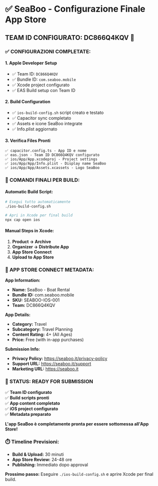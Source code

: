 # ✅ SeaBoo - Configurazione Finale App Store

## **TEAM ID CONFIGURATO: DC866Q4KQV** 🎯

### ✅ **CONFIGURAZIONI COMPLETATE:**

#### **1. Apple Developer Setup** 
- ✅ Team ID: `DC866Q4KQV` 
- ✅ Bundle ID: `com.seaboo.mobile`
- ✅ Xcode project configurato
- ✅ EAS Build setup con Team ID

#### **2. Build Configuration**
- ✅ `ios-build-config.sh` script creato e testato
- ✅ Capacitor sync completato
- ✅ Assets e icone SeaBoo integrate
- ✅ Info.plist aggiornato

#### **3. Verifica Files Pronti**
```
✅ capacitor.config.ts - App ID e nome
✅ eas.json - Team ID DC866Q4KQV configurato  
✅ ios/App/App.xcodeproj - Project settings
✅ ios/App/App/Info.plist - Display name SeaBoo
✅ ios/App/App/Assets.xcassets - Logo SeaBoo
```

### 🚀 **COMANDI FINALI PER BUILD:**

#### **Automatic Build Script:**
```bash
# Esegui tutto automaticamente
./ios-build-config.sh

# Apri in Xcode per final build
npx cap open ios
```

#### **Manual Steps in Xcode:**
1. **Product → Archive**
2. **Organizer → Distribute App** 
3. **App Store Connect**
4. **Upload to App Store**

### 📱 **APP STORE CONNECT METADATA:**

**App Information:**
- **Name:** SeaBoo - Boat Rental
- **Bundle ID:** com.seaboo.mobile  
- **SKU:** SEABOO-IOS-001
- **Team:** DC866Q4KQV

**App Details:**
- **Category:** Travel
- **Subcategory:** Travel Planning
- **Content Rating:** 4+ (All Ages)
- **Price:** Free (with in-app purchases)

**Submission Info:**
- **Privacy Policy:** https://seaboo.it/privacy-policy
- **Support URL:** https://seaboo.it/support
- **Marketing URL:** https://seaboo.it

### 🎯 **STATUS: READY FOR SUBMISSION**

✅ **Team ID configurato**  
✅ **Build scripts pronti**  
✅ **App content completato**  
✅ **iOS project configurato**  
✅ **Metadata preparato**  

**L'app SeaBoo è completamente pronta per essere sottomessa all'App Store!**

### ⏱️ **Timeline Previsioni:**
- **Build & Upload:** 30 minuti
- **App Store Review:** 24-48 ore  
- **Publishing:** Immediato dopo approval

**Prossimo passo:** Eseguire `./ios-build-config.sh` e aprire Xcode per final build.